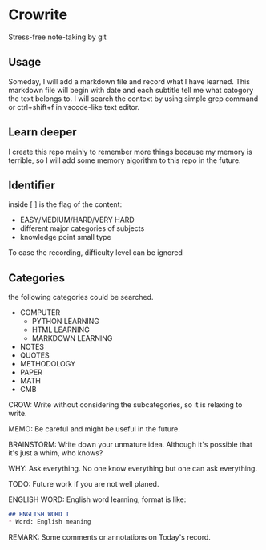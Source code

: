 
# Crowrite

Stress-free note-taking by git

## Usage

Someday, I will add a markdown file and record what I have learned. This markdown file will begin with date and each subtitle tell me what catogory the text belongs to.
I will search the context by using simple grep command or ctrl+shift+f in vscode-like text editor.

## Learn deeper

I create this repo mainly to remember more things because my memory is terrible, so I will add some memory algorithm to this repo in the future.

## Identifier

inside [ ] is the flag of the content:

* EASY/MEDIUM/HARD/VERY HARD
* different major categories of subjects
* knowledge point small type

To ease the recording, difficulty level can be ignored

## Categories
the following categories could be searched.
* COMPUTER
    * PYTHON LEARNING
    * HTML LEARNING
    * MARKDOWN LEARNING
* NOTES
* QUOTES
* METHODOLOGY
* PAPER
* MATH
* CMB

CROW: Write without considering the subcategories, so it is relaxing to write.

MEMO: Be careful and might be useful in the future.

BRAINSTORM: Write down your unmature idea. Although it's possible that it's just a whim, who knows?

WHY: Ask everything. No one know everything but one can ask everything.

TODO: Future work if you are not well planed.

ENGLISH WORD: English word learning, format is like:
```markdown
## ENGLISH WORD I
* Word: English meaning
```

REMARK: Some comments or annotations on Today's record.